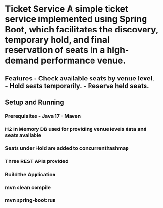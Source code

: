 # Ticket Service A simple ticket service implemented using Spring Boot, which facilitates the discovery, temporary hold, and final reservation of seats in a high-demand performance venue. 
## Features - Check available seats by venue level. - Hold seats temporarily. - Reserve held seats. 
## Setup and Running 
### Prerequisites - Java 17 - Maven 
### H2 In Memory DB used for providing venue levels data and seats available
### Seats under Hold are added to concurrenthashmap
### Three REST APIs provided
### Build the Application  
### mvn clean compile
###  mvn spring-boot:run



